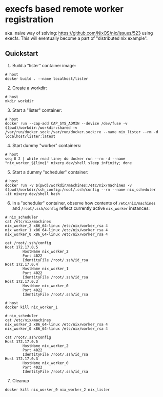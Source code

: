 # execfs based remote worker registration
aka. naive way of solving: https://github.com/NixOS/nix/issues/523 using execfs.
This will eventually become a part of "distributed nix example".

## Quickstart
1. Build a "lister" container image:
```
# host
docker build . --name localhost/lister
```
2. Create a workdir:
```
# host
mkdir workdir
```
3. Start a "lister" container:
```
# host
docker run --cap-add CAP_SYS_ADMIN --device /dev/fuse -v $(pwd)/workdir:/workdir:shared -v /var/run/docker.sock:/var/run/docker.sock:ro --name nix_lister --rm -d localhost/lister:latest
```
4. Start dummy "worker" containers:
```
# host
seq 0 2 | while read line; do docker run --rm -d --name "nix_worker_${line}" nixery.dev/shell sleep infinity; done
```
5. Start a dummy "scheduler" container:
```
# host
docker run -v $(pwd)/workdir/machines:/etc/nix/machines -v $(pwd)/workdir/ssh_config:/root/.ssh/config --rm --name nix_scheduler -it nixery.dev/shell bash
```
6. In a "scheduler" container, observe how contents of `/etc/nix/machines` and `/root/.ssh/config` reflect currently active `nix_worker` instances:
```
# nix_scheduler
cat /etc/nix/machines 
nix_worker_2 x86_64-linux /etc/nix/worker_rsa 4
nix_worker_1 x86_64-linux /etc/nix/worker_rsa 4
nix_worker_0 x86_64-linux /etc/nix/worker_rsa 4

cat /root/.ssh/config 
Host 172.17.0.5
        HostName nix_worker_2
        Port 4022
        IdentityFile /root/.ssh/id_rsa
Host 172.17.0.4
        HostName nix_worker_1
        Port 4022
        IdentityFile /root/.ssh/id_rsa
Host 172.17.0.3
        HostName nix_worker_0
        Port 4022
        IdentityFile /root/.ssh/id_rsa
```
```
# host
docker kill nix_worker_1
```
```
# nix_scheduler
cat /etc/nix/machines 
nix_worker_2 x86_64-linux /etc/nix/worker_rsa 4
nix_worker_0 x86_64-linux /etc/nix/worker_rsa 4

cat /root/.ssh/config 
Host 172.17.0.5
        HostName nix_worker_2
        Port 4022
        IdentityFile /root/.ssh/id_rsa
Host 172.17.0.3
        HostName nix_worker_0
        Port 4022
        IdentityFile /root/.ssh/id_rsa
```
7. Cleanup
```
docker kill nix_worker_0 nix_worker_2 nix_lister
```
